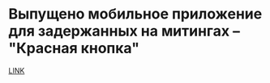 # Выпущено мобильное приложение для задержанных на митингах – "Красная кнопка"



[LINK](https://varlamov.ru/2343395.html)